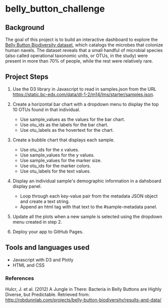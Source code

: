 # belly_button_challenge

## Background
The goal of this project is to build an interactive dashboard to explore the [Belly Button Biodiversity dataset](https://robdunnlab.com/projects/belly-button-biodiversity/), which catalogs the microbes that colonize human navels. The dataset reveals that a small handful of microbial species (also called operational taxonomic units, or OTUs, in the study) were present in more than 70% of people, while the rest were relatively rare.

## Project Steps

1. Use the D3 library in Javascript to read in samples.json from the URL https://static.bc-edx.com/data/dl-1-2/m14/lms/starter/samples.json.

2. Create a horizontal bar chart with a dropdown menu to display the top 10 OTUs found in that individual.

    * Use sample_values as the values for the bar chart.
    * Use otu_ids as the labels for the bar chart.
    * Use otu_labels as the hovertext for the chart.

3. Create a bubble chart that displays each sample.

    * Use otu_ids for the x values.
    * Use sample_values for the y values.
    * Use sample_values for the marker size.
    * Use otu_ids for the marker colors.
    * Use otu_labels for the text values.

4. Display an individual sample's demographic information in a dahsboard display panel.

    * Loop through each key-value pair from the metadata JSON object and create a text string.
    * Append an html tag with that text to the #sample-metadata panel.

5. Update all the plots when a new sample is selected using the dropdown menu created in step 2. 

6. Deploy your app to GitHub Pages.

## Tools and languages used

   * Javascript with D3 and Plotly
   * HTML and CSS

### References
Hulcr, J. et al. (2012) A Jungle in There: Bacteria in Belly Buttons are Highly Diverse, but Predictable. Retrieved from: http://robdunnlab.com/projects/belly-button-biodiversity/results-and-data/
